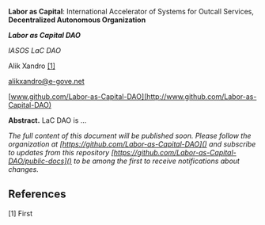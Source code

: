 **Labor as Capital**: International Accelerator of Systems for Outcall Services, **Decentralized Autonomous Organization**



***Labor as Capital DAO***

*IASOS LaC DAO*



Alik Xandro [[1]](#1)

alikxandro@e-gove.net

[www.github.com/Labor-as-Capital-DAO](http://www.github.com/Labor-as-Capital-DAO)



**Abstract.** LaC DAO is ...


*The full content of this document will be published soon. Please follow
the organization at [https://github.com/Labor-as-Capital-DAO]() and
subscribe to updates from this repository
[https://github.com/Labor-as-Capital-DAO/public-docs]() to be among the
first to receive notifications about changes.*

## References
<a id="1">[1]</a> First
